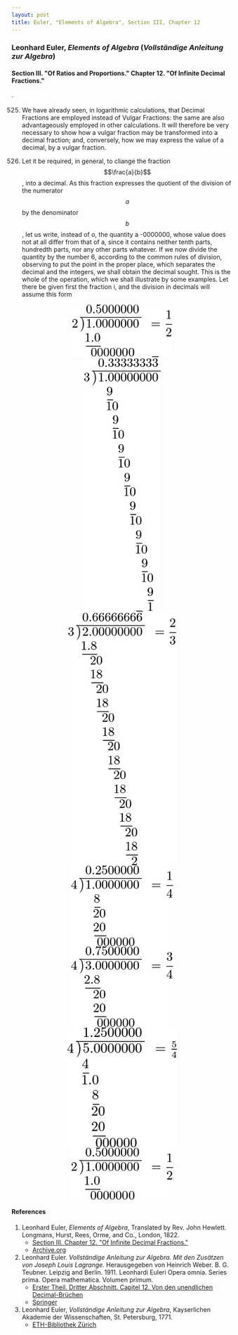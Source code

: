 ```yaml
---
layout: post
title: Euler, "Elements of Algebra", Section III, Chapter 12
---
```


### Leonhard Euler, *Elements of Algebra* (*Vollständige Anleitung zur Algebra*)

#### Section III. "Of Ratios and Proportions." Chapter 12. "Of Infinite Decimal Fractions."

·

525. We have already seen, in logarithmic calculations,
that Decimal Fractions are employed instead of Vulgar
Fractions: the same are also advantageously employed in
other calculations. It will therefore be very necessary to
show how a vulgar fraction may be transformed into a decimal fraction; and, conversely, how we may express the
value of a decimal, by a vulgar fraction.

526. Let it be required, in general, to cliange the fraction
$$\frac{a}{b}$$, into a decimal. As this fraction expresses the quotient
of the division of the numerator $$a$$ by the denominator $$b$$, let
us write, instead of o, the quantity a -0000000, whose value
does not at all differ from that of a, since it contains neither
tenth parts, hundredth parts, nor any other parts whatever.
If we now divide the quantity by the number 6, according
to the common rules of division, observing to put the point
in the proper place, which separates the decimal and the integers, we shall obtain the decimal sought. This is the
whole of the operation, which we shall illustrate by some
examples.
Let there be given first the fraction i, and the division in
decimals will assume this form


<a href="https://artofproblemsolving.com/texer/njyeuwza">
<img src="/assets/euler/njyeuwza.png" alt="Integer long division ½" width="228" height="119" style="display:block;margin-left:auto;margin-right:auto;">
</a>

<a href="https://artofproblemsolving.com/texer/pvnjgnaf">
<img src="/assets/euler/pvnjgnaf.png" alt="Integer long division" width="175" height="579" style="display:block;margin-left:auto;margin-right:auto;">
</a>

<a href="https://artofproblemsolving.com/texer/jkxijqxi">
<img src="/assets/euler/jkxijqxi.png" alt="Integer long division ⅔" width="246" height="579" style="display:block;margin-left:auto;margin-right:auto;">
</a>

<a href="https://artofproblemsolving.com/texer/xsxbzhmm">
<img src="/assets/euler/xsxbzhmm.png" alt="Integer long division ¼" width="232" height="184" style="display:block;margin-left:auto;margin-right:auto;">
</a>

<a href="https://artofproblemsolving.com/texer/djkddmyz">
<img src="/assets/euler/djkddmyz.png" alt="Integer long division ¾" width="232" height="184" style="display:block;margin-left:auto;margin-right:auto;">
</a>

<a href="https://artofproblemsolving.com/texer/bksuqzrk">
<img src="/assets/euler/bksuqzrk.png" alt="Integer long division" width="250" height="274" style="display:block;margin-left:auto;margin-right:auto;">
</a>

<a href="https://artofproblemsolving.com/texer/cgdosexm">
<img src="/assets/euler/cgdosexm.png" alt="Integer long division ½" width="232" height="119" style="display:block;margin-left:auto;margin-right:auto;">
</a>

#### References

1. Leonhard Euler, *Elements of Algebra*, Translated by Rev. John Hewlett. Longmans, Hurst, Rees, Orme, and Co., London, 1822.
    - [Section III. Chapter 12. "Of Infinite Decimal Fractions."](/assets/euler/en/III-12.pdf)
    - [Archive.org](https://archive.org/details/elementsofalgebr00euleuoft/)
2. Leonhard Euler. *Vollständige Anleitung zur Algebra. Mit den Zusätzen von Joseph Louis Lagrange.* Herausgegeben von Heinrich Weber. B. G. Teubner. Leipzig and Berlin. 1911. Leonhardi Euleri Opera omnia. Series prima. Opera mathematica. Volumen primum.
    - [Erster Theil. Dritter Abschnitt. Capitel 12. Von den unendlichen Decimal-Brüchen](/assets/euler/de/I-III-12.pdf)
    - [Springer](https://link.springer.com/book/9783764314002)
3. Leonhard Euler, *Vollständige Anleitung zur Algebra*, Kayserlichen Akademie der Wissenschaften, St. Petersburg, 1771.
    - [ETH-Bibliothek Zürich](https://doi.org/10.3931/e-rara-9093)